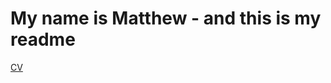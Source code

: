 <!DOCTYPE html>
<html>
<body>
<h1>My name is Matthew - and this is my readme</h1>
<a href="https://matthewgoldring.github.io/CV">CV</a>
</body>
</html>
